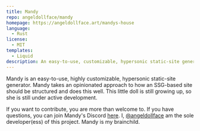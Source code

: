 ```yaml
---
title: Mandy
repo: angeldollface/mandy
homepage: https://angeldollface.art/mandys-house
language:
  - Rust
license:
  - MIT
templates:
  - Liquid
description: An easy-to-use, customizable, hypersonic static-site generator.
---
```

Mandy is an easy-to-use, highly customizable, hypersonic static-site generator. 
Mandy takes an opinionated approach to how an SSG-based site should be structured and does this well.
This little doll is still growing up, so she is still under active development.

If you want to contribute, you are more than welcome to. 
If you have questions, you can join Mandy's Discord [here](https://discord.gg/VR7eZFrf).
I, [@angeldollface](https://github.com/angeldollface) am the sole developer(ess) of this project. 
Mandy is my brainchild.
